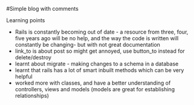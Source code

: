 #Simple blog with comments 

Learning points 
- Rails is constantly becoming out of date - a resource from three, four, five years ago will be no help, and the way the code is written will constantly be changing- but with not great documentation 
- link_to is about post so might get annoyed, use button_to instead for delete/destroy 
- learnt about migrate - making changes to a schema in a database 
- learnt that rails has a lot of smart inbuilt methods which can be very helpful 
- worked more with classes, and have a better understanding of controllers, views and models (models are great for establishing relationships) 

